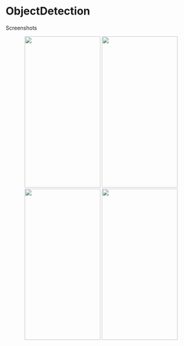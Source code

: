 # ObjectDetection
Screenshots
<p align="center">
<img src="https://user-images.githubusercontent.com/59801625/95022967-f11d7500-0697-11eb-9858-3afd18df5fe0.jpg" width="200" height="400" />

<img src="https://user-images.githubusercontent.com/59801625/95023048-756ff800-0698-11eb-8d8a-1e4ea5856535.jpg" width="200" height="400" />

<img src="https://user-images.githubusercontent.com/59801625/95023055-802a8d00-0698-11eb-9970-28d2dd4ecbcd.jpg" width="200" height="400" />

<img src="https://user-images.githubusercontent.com/59801625/95023053-7b65d900-0698-11eb-84b6-8a9eb7d885b5.jpg" width="200" height="400" />
</p>





